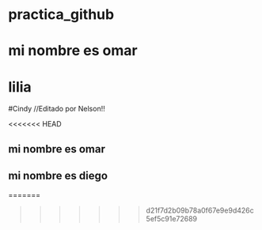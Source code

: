 # practica_github

# mi nombre es omar
# lilia
#Cindy
//Editado por Nelson!!

<<<<<<< HEAD

## mi nombre es omar
## mi nombre es diego
=======
>>>>>>> d21f7d2b09b78a0f67e9e9d426c5ef5c91e72689
